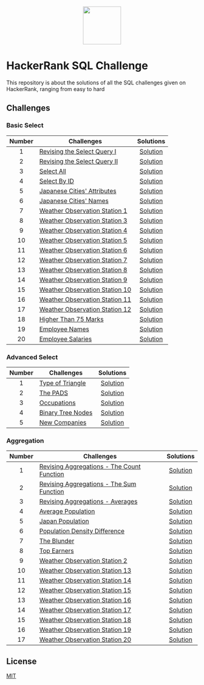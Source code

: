 <p align="center">  
	<br>
	<a href="https://www.hackerrank.com/https://www.hackerrank.com/shahrullo1995">
        <img height=100 src="https://d3keuzeb2crhkn.cloudfront.net/hackerrank/assets/styleguide/logo_wordmark-f5c5eb61ab0a154c3ed9eda24d0b9e31.svg"> 
    </a>
    <br>
</p>

# HackerRank SQL Challenge
This repository is about the solutions of all the SQL challenges given on HackerRank, ranging from easy to hard

## Challenges


### Basic Select 
| Number | Challenges | Solutions |
|:------:|------------|:---------:|
| 1 | [Revising the Select Query I](https://www.hackerrank.com/challenges/revising-the-select-query/problem) | [Solution](https://github.com/Shahrullo/HackerRank_SQL_Challenge/blob/main/Basic%20Select/Revising%20the%20Select%20Query%20I.sql) 
| 2 | [Revising the Select Query II](https://www.hackerrank.com/challenges/revising-the-select-query-2/problem) | [Solution](https://github.com/Shahrullo/HackerRank_SQL_Challenge/blob/main/Basic%20Select/Revising%20the%20Select%20Query%20II.sql)
| 3 | [Select All](https://www.hackerrank.com/challenges/select-all-sql/problem) | [Solution](https://github.com/Shahrullo/HackerRank_SQL_Challenge/blob/main/Basic%20Select/Select%20All.sql)
| 4 | [Select By ID](https://www.hackerrank.com/challenges/select-by-id/problem) | [Solution](https://github.com/Shahrullo/HackerRank_SQL_Challenge/blob/main/Basic%20Select/Select%20By%20ID.sql)
| 5 | [Japanese Cities' Attributes](https://www.hackerrank.com/challenges/japanese-cities-attributes/problem) | [Solution](https://github.com/Shahrullo/HackerRank_SQL_Challenge/blob/main/Basic%20Select/Japanese%20Cities'%20Attributes.sql)
| 6 | [Japanese Cities' Names](https://www.hackerrank.com/challenges/japanese-cities-name/problem) | [Solution](https://github.com/Shahrullo/HackerRank_SQL_Challenge/blob/main/Basic%20Select/Japanese%20Cities'%20Names.sql) 
| 7 | [Weather Observation Station 1](https://www.hackerrank.com/challenges/weather-observation-station-1/problem) | [Solution](https://github.com/Shahrullo/HackerRank_SQL_Challenge/blob/main/Basic%20Select/Weather%20Observation%20Station%201.sql)
| 8 | [Weather Observation Station 3](https://www.hackerrank.com/challenges/weather-observation-station-3/problem) | [Solution](https://github.com/Shahrullo/HackerRank_SQL_Challenge/blob/main/Basic%20Select/Weather%20Observation%20Station%203.sql)
| 9 | [Weather Observation Station 4](https://www.hackerrank.com/challenges/weather-observation-station-4/problem) | [Solution](https://github.com/Shahrullo/HackerRank_SQL_Challenge/blob/main/Basic%20Select/Weather%20Observation%20Station%204.sql)
| 10 | [Weather Observation Station 5](https://www.hackerrank.com/challenges/weather-observation-station-5/problem) | [Solution](https://github.com/Shahrullo/HackerRank_SQL_Challenge/blob/main/Basic%20Select/Weather%20Observation%20Station%205.sql)
| 11 | [Weather Observation Station 6](https://www.hackerrank.com/challenges/weather-observation-station-6/problem) | [Solution](https://github.com/Shahrullo/HackerRank_SQL_Challenge/blob/main/Basic%20Select/Weather%20Observation%20Station%206.sql) 
| 12 | [Weather Observation Station 7](https://www.hackerrank.com/challenges/weather-observation-station-7/problem) | [Solution](https://github.com/Shahrullo/HackerRank_SQL_Challenge/blob/main/Basic%20Select/Weather%20Observation%20Station%207.sql)
| 13 | [Weather Observation Station 8](https://www.hackerrank.com/challenges/weather-observation-station-8/problem) | [Solution](https://github.com/Shahrullo/HackerRank_SQL_Challenge/blob/main/Basic%20Select/Weather%20Observation%20Station%208.sql)
| 14 | [Weather Observation Station 9](https://www.hackerrank.com/challenges/weather-observation-station-9/problem) | [Solution](https://github.com/Shahrullo/HackerRank_SQL_Challenge/blob/main/Basic%20Select/Weather%20Observation%20Station%209.sql)
| 15 | [Weather Observation Station 10](https://www.hackerrank.com/challenges/weather-observation-station-10/problem) | [Solution](https://github.com/Shahrullo/HackerRank_SQL_Challenge/blob/main/Basic%20Select/Weather%20Observation%20Station%2010.sql)
| 16 | [Weather Observation Station 11](https://www.hackerrank.com/challenges/weather-observation-station-11/problem) | [Solution](https://github.com/Shahrullo/HackerRank_SQL_Challenge/blob/main/Basic%20Select/Weather%20Observation%20Station%2011.sql) 
| 17 | [Weather Observation Station 12](https://www.hackerrank.com/challenges/weather-observation-station-12/problem) | [Solution](https://github.com/Shahrullo/HackerRank_SQL_Challenge/blob/main/Basic%20Select/Weather%20Observation%20Station%2012.sql)
| 18 | [Higher Than 75 Marks](https://www.hackerrank.com/challenges/more-than-75-marks/problem) | [Solution](https://github.com/Shahrullo/HackerRank_SQL_Challenge/blob/main/Basic%20Select/Higher%20Than%2075%20Marks.sql)
| 19 | [Employee Names](https://www.hackerrank.com/challenges/name-of-employees/problem) | [Solution](https://github.com/Shahrullo/HackerRank_SQL_Challenge/blob/main/Basic%20Select/Employee%20Names.sql)
| 20 | [Employee Salaries](https://www.hackerrank.com/challenges/salary-of-employees/problem) | [Solution](https://github.com/Shahrullo/HackerRank_SQL_Challenge/blob/main/Basic%20Select/Employee%20Salaries.sql)


### Advanced Select 
| Number | Challenges | Solutions |
|:------:|------------|:---------:|
| 1 | [Type of Triangle](https://www.hackerrank.com/challenges/what-type-of-triangle/problem) | [Solution](https://github.com/Shahrullo/HackerRank_SQL_Challenge/blob/main/Advanced%20Select/Type%20of%20Triangle.sql)
| 2 | [The PADS](https://www.hackerrank.com/challenges/the-pads/problem) | [Solution](https://github.com/Shahrullo/HackerRank_SQL_Challenge/blob/main/Advanced%20Select/The%20PADS.sql)
| 3 | [Occupations](https://www.hackerrank.com/challenges/occupations/problem) | [Solution](https://github.com/Shahrullo/HackerRank_SQL_Challenge/blob/main/Advanced%20Select/Occupations.sql)
| 4 | [Binary Tree Nodes](https://www.hackerrank.com/challenges/binary-search-tree-1/problem) | [Solution](https://github.com/Shahrullo/HackerRank_SQL_Challenge/blob/main/Advanced%20Select/Binary%20Tree%20Nodes.sql)
| 5 | [New Companies](https://www.hackerrank.com/challenges/the-company/problem) | [Solution](https://github.com/Shahrullo/HackerRank_SQL_Challenge/blob/main/Advanced%20Select/New%20Companies.sql) 


### Aggregation
| Number | Challenges | Solutions |
|:------:|------------|:---------:|
| 1 | [Revising Aggregations - The Count Function](https://www.hackerrank.com/challenges/revising-aggregations-the-count-function/problem) | [Solution](https://github.com/Shahrullo/HackerRank_SQL_Challenge/blob/main/Aggregation/Revising%20Aggregations%20-%20The%20Count%20Function.sql)  
| 2 | [Revising Aggregations - The Sum Function](https://www.hackerrank.com/challenges/revising-aggregations-sum/problem) | [Solution](https://github.com/Shahrullo/HackerRank_SQL_Challenge/blob/main/Aggregation/Revising%20Aggregations%20-%20The%20Sum%20Function.sql)
| 3 | [Revising Aggregations - Averages](https://www.hackerrank.com/challenges/revising-aggregations-the-average-function/problem) | [Solution](https://github.com/Shahrullo/HackerRank_SQL_Challenge/blob/main/Aggregation/Revising%20Aggregations%20-%20Averages.sql)
| 4 | [Average Population](https://www.hackerrank.com/challenges/average-population/problem) | [Solution](https://github.com/Shahrullo/HackerRank_SQL_Challenge/blob/main/Aggregation/Revising%20Aggregations%20-%20Averages.sql)
| 5 | [Japan Population](https://www.hackerrank.com/challenges/japan-population/problem) | [Solution](https://github.com/Shahrullo/HackerRank_SQL_Challenge/blob/main/Aggregation/Japan%20Population.sql)
| 6 | [Population Density Difference](https://www.hackerrank.com/challenges/population-density-difference/problem) | [Solution](https://github.com/Shahrullo/HackerRank_SQL_Challenge/blob/main/Aggregation/Population%20Density%20Difference.sql)  
| 7 | [The Blunder](https://www.hackerrank.com/challenges/the-blunder/problem) | [Solution](https://github.com/Shahrullo/HackerRank_SQL_Challenge/blob/main/Aggregation/The%20Blunder.sql)
| 8 | [Top Earners](https://www.hackerrank.com/challenges/earnings-of-employees/problem) | [Solution](https://github.com/Shahrullo/HackerRank_SQL_Challenge/blob/main/Aggregation/Top%20Earners.sql)
| 9 | [Weather Observation Station 2](https://www.hackerrank.com/challenges/weather-observation-station-2/problem) | [Solution](https://github.com/Shahrullo/HackerRank_SQL_Challenge/blob/main/Aggregation/Weather%20Observation%20Station%202.sql)
| 10 | [Weather Observation Station 13](https://www.hackerrank.com/challenges/weather-observation-station-13/problem) | [Solution](https://github.com/Shahrullo/HackerRank_SQL_Challenge/blob/main/Aggregation/Weather%20Observation%20Station%2013.sql)
| 11 | [Weather Observation Station 14](https://www.hackerrank.com/challenges/weather-observation-station-14/problem) | [Solution](https://github.com/Shahrullo/HackerRank_SQL_Challenge/blob/main/Aggregation/Weather%20Observation%20Station%2014.sql)
| 12 | [Weather Observation Station 15](https://www.hackerrank.com/challenges/weather-observation-station-15/problem) | [Solution](https://github.com/Shahrullo/HackerRank_SQL_Challenge/blob/main/Aggregation/Weather%20Observation%20Station%2015.sql)
| 13 | [Weather Observation Station 16](https://www.hackerrank.com/challenges/weather-observation-station-16/problem) | [Solution](https://github.com/Shahrullo/HackerRank_SQL_Challenge/blob/main/Aggregation/Weather%20Observation%20Station%2016.sql)
| 14 | [Weather Observation Station 17](https://www.hackerrank.com/challenges/weather-observation-station-17/problem) | [Solution](https://github.com/Shahrullo/HackerRank_SQL_Challenge/blob/main/Aggregation/Weather%20Observation%20Station%2017.sql)
| 15 | [Weather Observation Station 18](https://www.hackerrank.com/challenges/weather-observation-station-18/problem) | [Solution](https://github.com/Shahrullo/HackerRank_SQL_Challenge/blob/main/Aggregation/Weather%20Observation%20Station%2018.sql)
| 16 | [Weather Observation Station 19](https://www.hackerrank.com/challenges/weather-observation-station-19/problem) | [Solution](https://github.com/Shahrullo/HackerRank_SQL_Challenge/blob/main/Aggregation/Weather%20Observation%20Station%2019.sql)
| 17 | [Weather Observation Station 20](https://www.hackerrank.com/challenges/weather-observation-station-20/problem) | [Solution](https://github.com/Shahrullo/HackerRank_SQL_Challenge/blob/main/Aggregation/Weather%20Observation%20Station%2020.sql)



## License
[MIT](https://github.com/Shahrullo/HackerRank_SQL_Challenge/blob/main/LICENSE)
